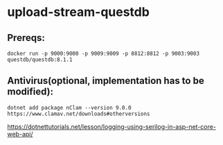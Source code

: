 # upload-stream-questdb 
## Prereqs:
```
docker run -p 9000:9000 -p 9009:9009 -p 8812:8812 -p 9003:9003 questdb/questdb:8.1.1
```

## Antivirus(optional, implementation has to be modified):
```
dotnet add package nClam --version 9.0.0
https://www.clamav.net/downloads#otherversions
```
https://dotnettutorials.net/lesson/logging-using-serilog-in-asp-net-core-web-api/
